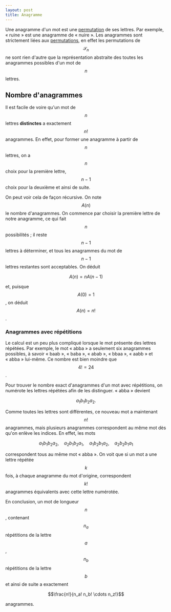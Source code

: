 ```yaml
---
layout: post
title: Anagramme
---
```


Une anagramme d'un mot est une [permutation](../permutation) de ses lettres. Par exemple, « ruine » est une anagramme de « nuire ». Les anagrammes sont strictement liées aux [permutations](../permutation), en effet les permutations de $$\mathcal{S}_n$$ ne sont rien d'autre que la représentation abstraite des toutes les anagrammes possibles d'un mot de $$n$$ lettres.

## Nombre d'anagrammes

Il est facile de voire qu'un mot de $$n$$ lettres **distinctes** a exactement $$n!$$ anagrammes. En effet, pour former une anagramme à partir de $$n$$ lettres, on a $$n$$ choix pour la première lettre, $$n-1$$ choix pour la deuxième et ainsi de suite. 

On peut voir cela de façon récursive. On note $$A(n)$$ le nombre d'anagrammes. On commence par choisir la première lettre de notre anagramme, ce qui fait $$n$$ possibilités ; il reste $$n-1$$ lettres à déterminer, et tous les anagrammes du mot de $$n-1$$ lettres restantes sont acceptables. On déduit

$$A(n) = nA(n-1)$$

et, puisque $$A(0)=1$$, on déduit $$A(n)=n!$$.


### Anagrammes avec répétitions

Le calcul est un peu plus compliqué lorsque le mot présente des lettres répétées. Par exemple, le mot « abba » a seulement six anagrammes possibles, à savoir « baab », « baba », « abab », « bbaa », « aabb » et « abba » lui-même. Ce nombre est bien moindre que $$4!=24$$.

Pour trouver le nombre exact d'anagrammes d'un mot avec répétitions, on numérote les lettres répétées afin de les distinguer. « abba » devient

$$ a_1 b_1 b_2 a_2.$$

Comme toutes les lettres sont différentes, ce nouveau mot a maintenant $$n!$$ anagrammes, mais plusieurs anagrammes correspondent au même mot dès qu'on enlève les indices. En effet, les mots

$$ a_1 b_1 b_2 a_2,\quad a_2 b_1 b_2 a_1,\quad a_1 b_2 b_1 a_2,\quad a_2 b_2 b_1 a_1$$

correspondent tous au même mot « abba ». On voit que si un mot a une lettre répétée $$k$$ fois, à chaque anagramme du mot d'origine, correspondent $$k!$$ anagrammes équivalents avec cette lettre numérotée.

En conclusion, un mot de longueur $$n$$, contenant $$n_a$$ répétitions de la lettre $$a$$, $$n_b$$ répétitions de la lettre $$b$$ et ainsi de suite a exactement

$$\frac{n!}{n_a! n_b! \cdots n_z!}$$

anagrammes.
